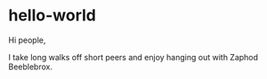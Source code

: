 # hello-world

Hi people, 

I take long walks off short peers and enjoy hanging out with Zaphod Beeblebrox. 
